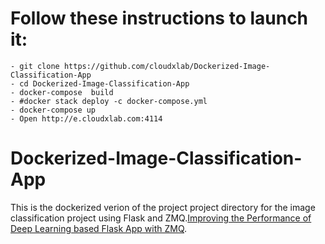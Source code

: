 # Follow these instructions to launch it:
	- git clone https://github.com/cloudxlab/Dockerized-Image-Classification-App
	- cd Dockerized-Image-Classification-App
	- docker-compose  build
	- #docker stack deploy -c docker-compose.yml 
	- docker-compose up
	- Open http://e.cloudxlab.com:4114

# Dockerized-Image-Classification-App

This is the dockerized verion of the project 
project directory for the image classification project using Flask and ZMQ.[Improving the Performance of Deep Learning based Flask App with ZMQ](https://github.com/vagdevik/Flask-ZMQ-App-Folder).


